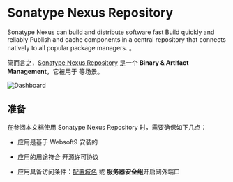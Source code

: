 # Sonatype Nexus Repository

Sonatype Nexus  can build and distribute software fast Build quickly and reliably Publish and cache components in a central repository that connects natively to all popular package managers. 。  

简而言之，[Sonatype Nexus Repository](https://www.sonatype.com/products/sonatype-nexus-repository) 是一个 **Binary & Artifact Management**，它被用于    等场景。   


![Dashboard](https://libs.websoft9.com/Websoft9/DocsPicture/zh/nexus/nexus-gui-websoft9.webp)


## 准备

在参阅本文档使用 Sonatype Nexus Repository 时，需要确保如下几点：

- 应用是基于 Websoft9 安装的

- 应用的用途符合 [](https://some_license_url) 开源许可协议

- 应用具备访问条件：[配置域名](./guide/appsetdomain) 或 **服务器安全组**开启网外端口